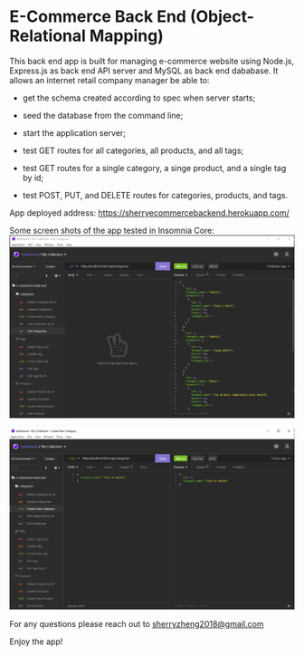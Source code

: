 # E-Commerce Back End (Object-Relational Mapping)

This back end app is built for managing e-commerce website using Node.js, Express.js as back end API server and MySQL as back end dababase. It allows an internet retail company manager be able to:

* get the schema created according to spec when server starts;

* seed the database from the command line;

* start the application server;

* test GET routes for all categories, all products, and all tags;

* test GET routes for a single category, a singe product, and a single tag by id;

* test POST, PUT, and DELETE routes for categories, products, and tags.

App deployed address: https://sherryecommercebackend.herokuapp.com/

Some screen shots of the app tested in Insomnia Core:
![demoScreenShot](./assets/appScreenShot1.PNG)

![demoScreenShot](./assets/2.PNG)

For any questions please reach out to sherryzheng2018@gmail.com

Enjoy the app!